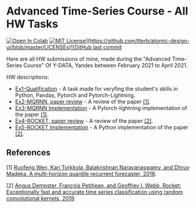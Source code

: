 # Advanced Time-Series Course - All HW Tasks
[![Open In Colab](https://colab.research.google.com/assets/colab-badge.svg)](https://colab.research.google.com/github/RedCrow9564/Advanced-Time-Series_Course_All_HWs/blob/master/Ex5-ROCKET.ipynb) [![MIT License](https://img.shields.io/apm/l/atomic-design-ui.svg?)](https://github.com/tterb/atomic-design-ui/blob/master/LICENSEs)![GitHub last commit](https://img.shields.io/github/last-commit/RedCrow9564/https://github.com/RedCrow9564/Advanced-Time-Series_Course_All_HWs)

Here are all HW submissions of mine, made during the "Advanced Time-Series Course" Of Y-DATA, Yandex between February 2021 to April 2021.

HW descriptions:

* [Ex1-Qualification](Ex1-Qualification.ipynb) - A task made for veryfing the student's skills in Python, Pandas, Pytorch and Pytorch-Lightning.
* [Ex2-MQRNN, paper review](HW2-MQ_RNN-paper_review.pdf) - A review of the paper [[1]](#1).
* [Ex3-MQRNN Implementation](EX3-MQRNN.ipynb) - A Pytorch-lightning implementation of the paper [[1]](#1).
* [Ex4-ROCKET, paper review](HW4-ROCKET-paper_review.pdf) - A review of the paper [[2]](#2).
* [Ex5-ROCKET Implementation](Ex5-ROCKET.ipynb) - A Python implementation of the paper [[2]](#2).

## References
<a id="1">[1]</a> [Ruofeng Wen, Kari Torkkola, Balakrishnan Narayanaswamy, and Dhruv Madeka, A multi-horizon
quantile recurrent forecaster, 2018](https://arxiv.org/abs/1711.11053).

<a id="2">[2]</a> [Angus Dempster, François Petitjean, and Geoffrey I. Webb, Rocket: Exceptionally fast and accurate
time series classification using random convolutional kernels, 2019](https://arxiv.org/abs/1910.13051).

